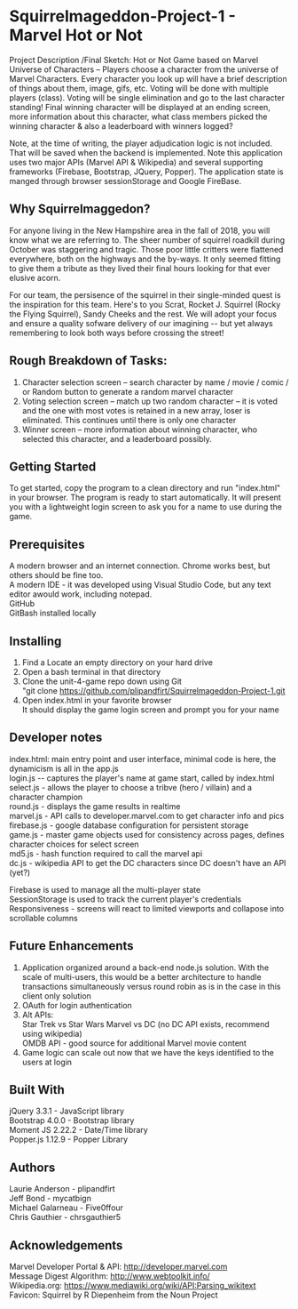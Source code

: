 # Squirrelmageddon-Project-1 - Marvel Hot or Not

Project Description /Final Sketch:  Hot or Not Game based on Marvel Universe of Characters – Players choose a character from the universe of Marvel Characters.  Every character you look up will have a brief description of things about them, image, gifs, etc.  Voting will be done with multiple players (class).  Voting will be single elimination and go to the last character standing!  Final winning character will be displayed at an ending screen, more information about this character, what class members picked the winning character & also a leaderboard with winners logged?  

Note, at the time of writing,  the player adjudication logic is not included.  That will be saved when the backend is implemented.   Note this application uses two major APIs (Marvel API & Wikipedia) and several supporting frameworks (Firebase, Bootstrap, JQuery, Popper). The application state is manged through browser sessionStorage and Google FireBase.

## Why Squirrelmaggedon?  
For anyone living in the New Hampshire area in the fall of 2018, you will know what we are referring to. The sheer number of squirrel roadkill during October was staggering and tragic.  Those poor little critters were flattened everywhere, both on the highways and the by-ways. It only seemed fitting to give them a tribute as they lived their final hours looking for that ever elusive acorn. 

For our team, the persisence of the squirrel in their single-minded quest is the inspiration for this team. Here's to you Scrat, Rocket J. Squirrel (Rocky the Flying Squirrel), Sandy Cheeks and the rest. We will adopt your focus and ensure a quality sofware delivery of our imagining -- but yet always remembering to look both ways before crossing the street!

## Rough Breakdown of Tasks:  
1) Character selection screen – search character by name / movie / comic / or Random button to generate a random marvel character  
2) Voting selection screen – match up two random character – it is voted and the one with most votes is retained in a new array, loser is eliminated.  This continues until there is only one character  
3) Winner screen – more information about winning character, who selected this character, and a leaderboard possibly.  
## Getting Started
To get started, copy the program to a clean directory and run "index.html" in your browser.  The program is ready to start automatically.  It will present you with a lightweight login screen to ask you for a name to use during the game.  
  
## Prerequisites
A modern browser and an internet connection.  Chrome works best, but others should be fine too.  
A modern IDE - it was developed using Visual Studio Code, but any text editor awould work, including notepad.  
GitHub  
GitBash installed locally  
  
## Installing
1.  Find a Locate an empty directory on your hard drive  
2.  Open a bash terminal in that directory  
3.  Clone the unit-4-game repo down using  Git    
         "git clone https://github.com/plipandfirt/Squirrelmageddon-Project-1.git  
4.  Open index.html in your favorite browser  
        It should display the game login screen and prompt you for your name  
  
## Developer notes
index.html:  main entry point and user interface, minimal code is here, the dynamicism is all in the app.js  
login.js -- captures the player's name at game start, called by index.html  
select.js - allows the player to choose a tribve (hero / villain) and a character champion  
round.js - displays the game results in realtime  
marvel.js - API calls to developer.marvel.com to get character info and pics  
firebase.js - google database configuration for persistent storage  
game.js - master game objects used for consistency across pages, defines character choices for select screen  
md5.js - hash function required to call the marvel api   
dc.js - wikipedia API to get the DC characters since DC doesn't have an API (yet?)  

Firebase is used to manage all the multi-player state  
SessionStorage is used to track the current player's credentials  
Responsiveness - screens will react to limited viewports and collapose into scrollable columns  

## Future Enhancements
1) Application organized around a back-end node.js solution.  With the scale of multi-users, this would be a better architecture to handle transactions simultaneously versus round robin as is in the case in this client only solution  
2) OAuth for login authentication  
3) Alt APIs:  
        Star Trek vs Star Wars 
        Marvel vs DC (no DC API exists, recommend using wikipedia)  
        OMDB API - good source for additional Marvel movie content 
4) Game logic can scale out now that we have the keys identified to the users at login  

## Built With
jQuery 3.3.1 - JavaScript library   
Bootstrap 4.0.0 - Bootstrap library  
Moment JS 2.22.2 - Date/Time library  
Popper.js 1.12.9 - Popper Library  
   
## Authors
Laurie Anderson - plipandfirt  
Jeff Bond - mycatbign  
Michael Galarneau - Five0ffour  
Chris Gauthier - chrsgauthier5  
  
## Acknowledgements
Marvel Developer Portal & API:  http://developer.marvel.com  
Message Digest Algorithm:  http://www.webtoolkit.info/  
Wikipedia.org:  https://www.mediawiki.org/wiki/API:Parsing_wikitext  
Favicon:  Squirrel by R Diepenheim from the Noun Project

